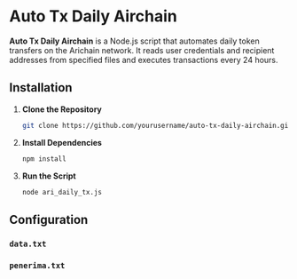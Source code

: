# Auto Tx Daily Airchain

**Auto Tx Daily Airchain** is a Node.js script that automates daily token transfers on the Arichain network. It reads user credentials and recipient addresses from specified files and executes transactions every 24 hours.

## Installation

1. **Clone the Repository**

    ```bash
    git clone https://github.com/yourusername/auto-tx-daily-airchain.git
    ```

2. **Install Dependencies**

    ```bash
    npm install
    ```

3. **Run the Script**

    ```bash
    node ari_daily_tx.js
    ```

## Configuration

### `data.txt`

### `penerima.txt`
